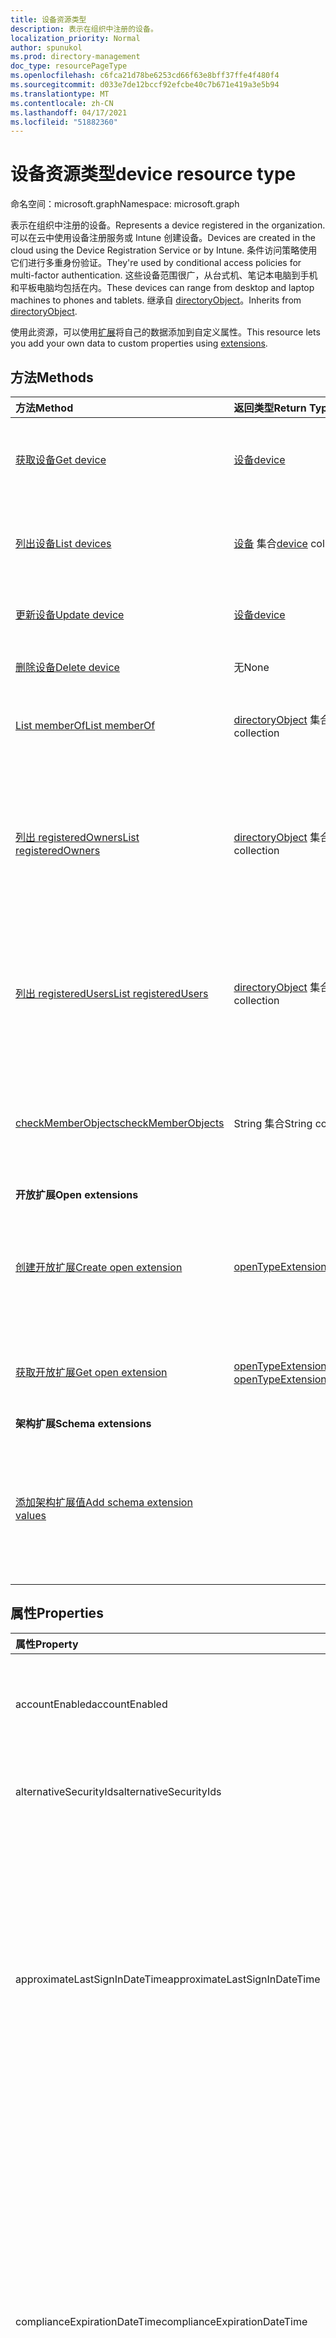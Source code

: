 ```yaml
---
title: 设备资源类型
description: 表示在组织中注册的设备。
localization_priority: Normal
author: spunukol
ms.prod: directory-management
doc_type: resourcePageType
ms.openlocfilehash: c6fca21d78be6253cd66f63e8bff37ffe4f480f4
ms.sourcegitcommit: d033e7de12bccf92efcbe40c7b671e419a3e5b94
ms.translationtype: MT
ms.contentlocale: zh-CN
ms.lasthandoff: 04/17/2021
ms.locfileid: "51882360"
---
```

# <a name="device-resource-type"></a><span data-ttu-id="493f4-103">设备资源类型</span><span class="sxs-lookup"><span data-stu-id="493f4-103">device resource type</span></span>

<span data-ttu-id="493f4-104">命名空间：microsoft.graph</span><span class="sxs-lookup"><span data-stu-id="493f4-104">Namespace: microsoft.graph</span></span>

<span data-ttu-id="493f4-105">表示在组织中注册的设备。</span><span class="sxs-lookup"><span data-stu-id="493f4-105">Represents a device registered in the organization.</span></span> <span data-ttu-id="493f4-106">可以在云中使用设备注册服务或 Intune 创建设备。</span><span class="sxs-lookup"><span data-stu-id="493f4-106">Devices are created in the cloud using the Device Registration Service or by Intune.</span></span> <span data-ttu-id="493f4-107">条件访问策略使用它们进行多重身份验证。</span><span class="sxs-lookup"><span data-stu-id="493f4-107">They're used by conditional access policies for multi-factor authentication.</span></span> <span data-ttu-id="493f4-108">这些设备范围很广，从台式机、笔记本电脑到手机和平板电脑均包括在内。</span><span class="sxs-lookup"><span data-stu-id="493f4-108">These devices can range from desktop and laptop machines to phones and tablets.</span></span> <span data-ttu-id="493f4-109">继承自 [directoryObject](directoryobject.md)。</span><span class="sxs-lookup"><span data-stu-id="493f4-109">Inherits from [directoryObject](directoryobject.md).</span></span>

<span data-ttu-id="493f4-110">使用此资源，可以使用[扩展](/graph/extensibility-overview)将自己的数据添加到自定义属性。</span><span class="sxs-lookup"><span data-stu-id="493f4-110">This resource lets you add your own data to custom properties using [extensions](/graph/extensibility-overview).</span></span>


## <a name="methods"></a><span data-ttu-id="493f4-111">方法</span><span class="sxs-lookup"><span data-stu-id="493f4-111">Methods</span></span>

| <span data-ttu-id="493f4-112">方法</span><span class="sxs-lookup"><span data-stu-id="493f4-112">Method</span></span>       | <span data-ttu-id="493f4-113">返回类型</span><span class="sxs-lookup"><span data-stu-id="493f4-113">Return Type</span></span>  |<span data-ttu-id="493f4-114">说明</span><span class="sxs-lookup"><span data-stu-id="493f4-114">Description</span></span>|
|:---------------|:--------|:----------|
|[<span data-ttu-id="493f4-115">获取设备</span><span class="sxs-lookup"><span data-stu-id="493f4-115">Get device</span></span>](../api/device-get.md) | [<span data-ttu-id="493f4-116">设备</span><span class="sxs-lookup"><span data-stu-id="493f4-116">device</span></span>](device.md) |<span data-ttu-id="493f4-117">读取 device 对象的属性和关系。</span><span class="sxs-lookup"><span data-stu-id="493f4-117">Read properties and relationships of a device object.</span></span>|
|[<span data-ttu-id="493f4-118">列出设备</span><span class="sxs-lookup"><span data-stu-id="493f4-118">List devices</span></span>](../api/device-list.md) | <span data-ttu-id="493f4-119">[设备](device.md) 集合</span><span class="sxs-lookup"><span data-stu-id="493f4-119">[device](device.md) collection</span></span>| <span data-ttu-id="493f4-120">检索目录中的注册设备列表。</span><span class="sxs-lookup"><span data-stu-id="493f4-120">Retrieve a list of devices registered in the directory.</span></span> |
|[<span data-ttu-id="493f4-121">更新设备</span><span class="sxs-lookup"><span data-stu-id="493f4-121">Update device</span></span>](../api/device-update.md) | [<span data-ttu-id="493f4-122">设备</span><span class="sxs-lookup"><span data-stu-id="493f4-122">device</span></span>](device.md) |<span data-ttu-id="493f4-123">更新 device 对象的属性。</span><span class="sxs-lookup"><span data-stu-id="493f4-123">Update the properties of a device object.</span></span> |
|[<span data-ttu-id="493f4-124">删除设备</span><span class="sxs-lookup"><span data-stu-id="493f4-124">Delete device</span></span>](../api/device-delete.md) | <span data-ttu-id="493f4-125">无</span><span class="sxs-lookup"><span data-stu-id="493f4-125">None</span></span> |<span data-ttu-id="493f4-126">删除 device 对象。</span><span class="sxs-lookup"><span data-stu-id="493f4-126">Delete a device object.</span></span> |
|[<span data-ttu-id="493f4-127">List memberOf</span><span class="sxs-lookup"><span data-stu-id="493f4-127">List memberOf</span></span>](../api/device-list-memberof.md) |<span data-ttu-id="493f4-128">[directoryObject](directoryobject.md) 集合</span><span class="sxs-lookup"><span data-stu-id="493f4-128">[directoryObject](directoryobject.md) collection</span></span>| <span data-ttu-id="493f4-129">列出设备是其直接成员组。</span><span class="sxs-lookup"><span data-stu-id="493f4-129">List the groups that the device is a direct member of.</span></span> |
|[<span data-ttu-id="493f4-130">列出 registeredOwners</span><span class="sxs-lookup"><span data-stu-id="493f4-130">List registeredOwners</span></span>](../api/device-list-registeredowners.md) |<span data-ttu-id="493f4-131">[directoryObject](directoryobject.md) 集合</span><span class="sxs-lookup"><span data-stu-id="493f4-131">[directoryObject](directoryobject.md) collection</span></span>| <span data-ttu-id="493f4-132">通过 registeredOwners 导航属性，获取身份为设备注册所有者的用户。</span><span class="sxs-lookup"><span data-stu-id="493f4-132">Get the users that are registered owners of the device from the registeredOwners navigation property.</span></span>|
|[<span data-ttu-id="493f4-133">列出 registeredUsers</span><span class="sxs-lookup"><span data-stu-id="493f4-133">List registeredUsers</span></span>](../api/device-list-registeredusers.md) |<span data-ttu-id="493f4-134">[directoryObject](directoryobject.md) 集合</span><span class="sxs-lookup"><span data-stu-id="493f4-134">[directoryObject](directoryobject.md) collection</span></span>| <span data-ttu-id="493f4-135">从 registeredUsers 导航属性获取设备的注册用户。</span><span class="sxs-lookup"><span data-stu-id="493f4-135">Get the registered users of the device from the registeredUsers navigation property.</span></span>|
|[<span data-ttu-id="493f4-136">checkMemberObjects</span><span class="sxs-lookup"><span data-stu-id="493f4-136">checkMemberObjects</span></span>](../api/device-checkmemberobjects.md) | <span data-ttu-id="493f4-137">String 集合</span><span class="sxs-lookup"><span data-stu-id="493f4-137">String collection</span></span> | <span data-ttu-id="493f4-138">检查组、目录角色或管理单元对象列表中的成员身份。</span><span class="sxs-lookup"><span data-stu-id="493f4-138">Check for membership in a list of groups, directory role, or administrative unit objects.</span></span> |
|<span data-ttu-id="493f4-139">**开放扩展**</span><span class="sxs-lookup"><span data-stu-id="493f4-139">**Open extensions**</span></span>| | |
|[<span data-ttu-id="493f4-140">创建开放扩展</span><span class="sxs-lookup"><span data-stu-id="493f4-140">Create open extension</span></span>](../api/opentypeextension-post-opentypeextension.md) |[<span data-ttu-id="493f4-141">openTypeExtension</span><span class="sxs-lookup"><span data-stu-id="493f4-141">openTypeExtension</span></span>](opentypeextension.md)| <span data-ttu-id="493f4-142">创建开放扩展，并将自定义属性添加到新资源或现有资源。</span><span class="sxs-lookup"><span data-stu-id="493f4-142">Create an open extension and add custom properties to a new or existing resource.</span></span>|
|[<span data-ttu-id="493f4-143">获取开放扩展</span><span class="sxs-lookup"><span data-stu-id="493f4-143">Get open extension</span></span>](../api/opentypeextension-get.md) |<span data-ttu-id="493f4-144">[openTypeExtension](opentypeextension.md) 集合</span><span class="sxs-lookup"><span data-stu-id="493f4-144">[openTypeExtension](opentypeextension.md) collection</span></span>| <span data-ttu-id="493f4-145">获取扩展名称标识的开放扩展。</span><span class="sxs-lookup"><span data-stu-id="493f4-145">Get an open extension identified by the extension name.</span></span>|
|<span data-ttu-id="493f4-146">**架构扩展**</span><span class="sxs-lookup"><span data-stu-id="493f4-146">**Schema extensions**</span></span>| | |
|[<span data-ttu-id="493f4-147">添加架构扩展值</span><span class="sxs-lookup"><span data-stu-id="493f4-147">Add schema extension values</span></span>](/graph/extensibility-schema-groups) || <span data-ttu-id="493f4-148">创建架构扩展定义，然后使用它向资源添加自定义键入数据。</span><span class="sxs-lookup"><span data-stu-id="493f4-148">Create a schema extension definition and then use it to add custom typed data to a resource.</span></span>|

## <a name="properties"></a><span data-ttu-id="493f4-149">属性</span><span class="sxs-lookup"><span data-stu-id="493f4-149">Properties</span></span>
| <span data-ttu-id="493f4-150">属性</span><span class="sxs-lookup"><span data-stu-id="493f4-150">Property</span></span>     | <span data-ttu-id="493f4-151">类型</span><span class="sxs-lookup"><span data-stu-id="493f4-151">Type</span></span>   |<span data-ttu-id="493f4-152">说明</span><span class="sxs-lookup"><span data-stu-id="493f4-152">Description</span></span>|
|:---------------|:--------|:----------|
|<span data-ttu-id="493f4-153">accountEnabled</span><span class="sxs-lookup"><span data-stu-id="493f4-153">accountEnabled</span></span>|<span data-ttu-id="493f4-154">Boolean</span><span class="sxs-lookup"><span data-stu-id="493f4-154">Boolean</span></span>| <span data-ttu-id="493f4-155">启用帐户时为 `true`，否则为 `false`。</span><span class="sxs-lookup"><span data-stu-id="493f4-155">`true` if the account is enabled; otherwise, `false`.</span></span> <span data-ttu-id="493f4-156">必需。</span><span class="sxs-lookup"><span data-stu-id="493f4-156">Required.</span></span>|
|<span data-ttu-id="493f4-157">alternativeSecurityIds</span><span class="sxs-lookup"><span data-stu-id="493f4-157">alternativeSecurityIds</span></span>|<span data-ttu-id="493f4-158">[alternativeSecurityId](alternativeSecurityId.md) 集合</span><span class="sxs-lookup"><span data-stu-id="493f4-158">[alternativeSecurityId](alternativeSecurityId.md) collection</span></span>| <span data-ttu-id="493f4-159">仅供内部使用。</span><span class="sxs-lookup"><span data-stu-id="493f4-159">For internal use only.</span></span> <span data-ttu-id="493f4-160">不可为 null。</span><span class="sxs-lookup"><span data-stu-id="493f4-160">Not nullable.</span></span> |
|<span data-ttu-id="493f4-161">approximateLastSignInDateTime</span><span class="sxs-lookup"><span data-stu-id="493f4-161">approximateLastSignInDateTime</span></span>|<span data-ttu-id="493f4-162">DateTimeOffset</span><span class="sxs-lookup"><span data-stu-id="493f4-162">DateTimeOffset</span></span>| <span data-ttu-id="493f4-163">时间戳类型表示使用 ISO 8601 格式的日期和时间信息，并且始终采用 UTC 时间。</span><span class="sxs-lookup"><span data-stu-id="493f4-163">The timestamp type represents date and time information using ISO 8601 format and is always in UTC time.</span></span> <span data-ttu-id="493f4-164">例如，2014 年 1 月 1 日午夜 UTC 为 `2014-01-01T00:00:00Z`。</span><span class="sxs-lookup"><span data-stu-id="493f4-164">For example, midnight UTC on Jan 1, 2014 is `2014-01-01T00:00:00Z`.</span></span> <span data-ttu-id="493f4-165">只读。</span><span class="sxs-lookup"><span data-stu-id="493f4-165">Read-only.</span></span> |
|<span data-ttu-id="493f4-166">complianceExpirationDateTime</span><span class="sxs-lookup"><span data-stu-id="493f4-166">complianceExpirationDateTime</span></span>|<span data-ttu-id="493f4-167">DateTimeOffset</span><span class="sxs-lookup"><span data-stu-id="493f4-167">DateTimeOffset</span></span>| <span data-ttu-id="493f4-168">不再认为设备合规的时间戳。</span><span class="sxs-lookup"><span data-stu-id="493f4-168">The timestamp when the device is no longer deemed compliant.</span></span> <span data-ttu-id="493f4-169">时间戳类型表示使用 ISO 8601 格式的日期和时间信息，并且始终采用 UTC 时间。</span><span class="sxs-lookup"><span data-stu-id="493f4-169">The timestamp type represents date and time information using ISO 8601 format and is always in UTC time.</span></span> <span data-ttu-id="493f4-170">例如，2014 年 1 月 1 日午夜 UTC 为 `2014-01-01T00:00:00Z`。</span><span class="sxs-lookup"><span data-stu-id="493f4-170">For example, midnight UTC on Jan 1, 2014 is `2014-01-01T00:00:00Z`.</span></span> <span data-ttu-id="493f4-171">只读。</span><span class="sxs-lookup"><span data-stu-id="493f4-171">Read-only.</span></span> |
|<span data-ttu-id="493f4-172">deviceId</span><span class="sxs-lookup"><span data-stu-id="493f4-172">deviceId</span></span>|<span data-ttu-id="493f4-173">String</span><span class="sxs-lookup"><span data-stu-id="493f4-173">String</span></span>| <span data-ttu-id="493f4-174">由 Azure 设备注册服务在设备注册时设置的唯一标识符。</span><span class="sxs-lookup"><span data-stu-id="493f4-174">Unique identifier set by Azure Device Registration Service at the time of registration.</span></span> |
|<span data-ttu-id="493f4-175">deviceMetadata</span><span class="sxs-lookup"><span data-stu-id="493f4-175">deviceMetadata</span></span>|<span data-ttu-id="493f4-176">String</span><span class="sxs-lookup"><span data-stu-id="493f4-176">String</span></span>| <span data-ttu-id="493f4-177">仅供内部使用。</span><span class="sxs-lookup"><span data-stu-id="493f4-177">For internal use only.</span></span> <span data-ttu-id="493f4-178">设置为 `null` 。</span><span class="sxs-lookup"><span data-stu-id="493f4-178">Set to `null`.</span></span> |
|<span data-ttu-id="493f4-179">deviceVersion</span><span class="sxs-lookup"><span data-stu-id="493f4-179">deviceVersion</span></span>|<span data-ttu-id="493f4-180">Int32</span><span class="sxs-lookup"><span data-stu-id="493f4-180">Int32</span></span>| <span data-ttu-id="493f4-181">仅供内部使用。</span><span class="sxs-lookup"><span data-stu-id="493f4-181">For internal use only.</span></span> |
|<span data-ttu-id="493f4-182">displayName</span><span class="sxs-lookup"><span data-stu-id="493f4-182">displayName</span></span>|<span data-ttu-id="493f4-183">String</span><span class="sxs-lookup"><span data-stu-id="493f4-183">String</span></span>|<span data-ttu-id="493f4-p107">设备显示名称。必需。</span><span class="sxs-lookup"><span data-stu-id="493f4-p107">The display name for the device. Required.</span></span> |
|<span data-ttu-id="493f4-186">id</span><span class="sxs-lookup"><span data-stu-id="493f4-186">id</span></span>|<span data-ttu-id="493f4-187">String</span><span class="sxs-lookup"><span data-stu-id="493f4-187">String</span></span>|<span data-ttu-id="493f4-p108">设备唯一标识符。继承自 [directoryObject](directoryobject.md)。密钥，不可为 NULL。只读。</span><span class="sxs-lookup"><span data-stu-id="493f4-p108">The unique identifier for the device. Inherited from [directoryObject](directoryobject.md). Key, Not nullable. Read-only.</span></span>|
|<span data-ttu-id="493f4-192">isCompliant</span><span class="sxs-lookup"><span data-stu-id="493f4-192">isCompliant</span></span>|<span data-ttu-id="493f4-193">Boolean</span><span class="sxs-lookup"><span data-stu-id="493f4-193">Boolean</span></span>|<span data-ttu-id="493f4-194">`true` 如果设备符合移动设备管理 (MDM) 策略;否则为 `false` 。</span><span class="sxs-lookup"><span data-stu-id="493f4-194">`true` if the device complies with Mobile Device Management (MDM) policies; otherwise, `false`.</span></span> <span data-ttu-id="493f4-195">只读。</span><span class="sxs-lookup"><span data-stu-id="493f4-195">Read-only.</span></span> <span data-ttu-id="493f4-196">这仅可通过 Intune 针对任何设备操作系统类型进行更新，或由适用于 Windows [OS 设备的](/windows/client-management/mdm/azure-active-directory-integration-with-mdm) 已批准 MDM 应用更新。</span><span class="sxs-lookup"><span data-stu-id="493f4-196">This can only be updated by Intune for any device OS type or by an [approved MDM app](/windows/client-management/mdm/azure-active-directory-integration-with-mdm) for Windows OS devices.</span></span>|
|<span data-ttu-id="493f4-197">isManaged</span><span class="sxs-lookup"><span data-stu-id="493f4-197">isManaged</span></span>|<span data-ttu-id="493f4-198">Boolean</span><span class="sxs-lookup"><span data-stu-id="493f4-198">Boolean</span></span>|<span data-ttu-id="493f4-199">`true` 如果设备由移动设备管理或 MDM (管理) 应用;否则为 `false` 。</span><span class="sxs-lookup"><span data-stu-id="493f4-199">`true` if the device is managed by a Mobile Device Management (MDM) app; otherwise, `false`.</span></span> <span data-ttu-id="493f4-200">这仅可通过 Intune 针对任何设备操作系统类型进行更新，或由适用于 Windows [OS 设备的](/windows/client-management/mdm/azure-active-directory-integration-with-mdm) 已批准 MDM 应用更新。</span><span class="sxs-lookup"><span data-stu-id="493f4-200">This can only be updated by Intune for any device OS type or by an [approved MDM app](/windows/client-management/mdm/azure-active-directory-integration-with-mdm) for Windows OS devices.</span></span> |
|<span data-ttu-id="493f4-201">manufacturer</span><span class="sxs-lookup"><span data-stu-id="493f4-201">manufacturer</span></span>|<span data-ttu-id="493f4-202">String</span><span class="sxs-lookup"><span data-stu-id="493f4-202">String</span></span>| <span data-ttu-id="493f4-203">设备的制造商。</span><span class="sxs-lookup"><span data-stu-id="493f4-203">Manufacturer of the device.</span></span> <span data-ttu-id="493f4-204">只读。</span><span class="sxs-lookup"><span data-stu-id="493f4-204">Read-only.</span></span> |
|<span data-ttu-id="493f4-205">mdmAppId</span><span class="sxs-lookup"><span data-stu-id="493f4-205">mdmAppId</span></span>|<span data-ttu-id="493f4-206">String</span><span class="sxs-lookup"><span data-stu-id="493f4-206">String</span></span>|<span data-ttu-id="493f4-207">用于向 MDM 中注册设备的应用程序标识符。</span><span class="sxs-lookup"><span data-stu-id="493f4-207">Application identifier used to register device into MDM.</span></span> <span data-ttu-id="493f4-208">只读。</span><span class="sxs-lookup"><span data-stu-id="493f4-208">Read-only.</span></span> <span data-ttu-id="493f4-209">支持 `$filter`。</span><span class="sxs-lookup"><span data-stu-id="493f4-209">Supports `$filter`.</span></span>|
|<span data-ttu-id="493f4-210">model</span><span class="sxs-lookup"><span data-stu-id="493f4-210">model</span></span>|<span data-ttu-id="493f4-211">String</span><span class="sxs-lookup"><span data-stu-id="493f4-211">String</span></span>| <span data-ttu-id="493f4-212">设备型号。</span><span class="sxs-lookup"><span data-stu-id="493f4-212">Model of the device.</span></span> <span data-ttu-id="493f4-213">只读。</span><span class="sxs-lookup"><span data-stu-id="493f4-213">Read-only.</span></span> |
|<span data-ttu-id="493f4-214">onPremisesLastSyncDateTime</span><span class="sxs-lookup"><span data-stu-id="493f4-214">onPremisesLastSyncDateTime</span></span>|<span data-ttu-id="493f4-215">DateTimeOffset</span><span class="sxs-lookup"><span data-stu-id="493f4-215">DateTimeOffset</span></span>|<span data-ttu-id="493f4-216">最后一次将对象与本地目录同步的时间。</span><span class="sxs-lookup"><span data-stu-id="493f4-216">The last time at which the object was synced with the on-premises directory.</span></span> <span data-ttu-id="493f4-217">时间戳类型表示采用 ISO 8601 格式的日期和时间信息，始终采用 UTC 时区。</span><span class="sxs-lookup"><span data-stu-id="493f4-217">The Timestamp type represents date and time information using ISO 8601 format and is always in UTC time.</span></span> <span data-ttu-id="493f4-218">例如，2014 年 1 月 1 日午夜 UTC `2014-01-01T00:00:00Z` 为只读。</span><span class="sxs-lookup"><span data-stu-id="493f4-218">For example, midnight UTC on Jan 1, 2014 is `2014-01-01T00:00:00Z` Read-only.</span></span>|
|<span data-ttu-id="493f4-219">onPremisesSyncEnabled</span><span class="sxs-lookup"><span data-stu-id="493f4-219">onPremisesSyncEnabled</span></span>|<span data-ttu-id="493f4-220">Boolean</span><span class="sxs-lookup"><span data-stu-id="493f4-220">Boolean</span></span>|<span data-ttu-id="493f4-221">如果此对象从本地目录同步，则为 `true`；如果此对象最初从本地目录同步，但以后不再同步，则为 `false`；如果此对象从未从本地目录同步，则为 `null`（默认值）。</span><span class="sxs-lookup"><span data-stu-id="493f4-221">`true` if this object is synced from an on-premises directory; `false` if this object was originally synced from an on-premises directory but is no longer synced; `null` if this object has never been synced from an on-premises directory (default).</span></span> <span data-ttu-id="493f4-222">只读。</span><span class="sxs-lookup"><span data-stu-id="493f4-222">Read-only.</span></span> |
|<span data-ttu-id="493f4-223">operatingSystem</span><span class="sxs-lookup"><span data-stu-id="493f4-223">operatingSystem</span></span>|<span data-ttu-id="493f4-224">String</span><span class="sxs-lookup"><span data-stu-id="493f4-224">String</span></span>| <span data-ttu-id="493f4-p116">设备上操作系统的类型。必需。</span><span class="sxs-lookup"><span data-stu-id="493f4-p116">The type of operating system on the device. Required.</span></span> |
|<span data-ttu-id="493f4-227">operatingSystemVersion</span><span class="sxs-lookup"><span data-stu-id="493f4-227">operatingSystemVersion</span></span>|<span data-ttu-id="493f4-228">String</span><span class="sxs-lookup"><span data-stu-id="493f4-228">String</span></span>|<span data-ttu-id="493f4-p117">设备上操作系统的版本。必需。</span><span class="sxs-lookup"><span data-stu-id="493f4-p117">The version of the operating system on the device. Required.</span></span> |
|<span data-ttu-id="493f4-231">physicalIds</span><span class="sxs-lookup"><span data-stu-id="493f4-231">physicalIds</span></span>|<span data-ttu-id="493f4-232">String collection</span><span class="sxs-lookup"><span data-stu-id="493f4-232">String collection</span></span>| <span data-ttu-id="493f4-233">仅供内部使用。</span><span class="sxs-lookup"><span data-stu-id="493f4-233">For internal use only.</span></span> <span data-ttu-id="493f4-234">不可为 null。</span><span class="sxs-lookup"><span data-stu-id="493f4-234">Not nullable.</span></span> |
|<span data-ttu-id="493f4-235">profileType</span><span class="sxs-lookup"><span data-stu-id="493f4-235">profileType</span></span>|<span data-ttu-id="493f4-236">deviceProfileType</span><span class="sxs-lookup"><span data-stu-id="493f4-236">deviceProfileType</span></span>|<span data-ttu-id="493f4-237">设备的配置文件类型。</span><span class="sxs-lookup"><span data-stu-id="493f4-237">The profile type of the device.</span></span> <span data-ttu-id="493f4-238">可能的值 `RegisteredDevice` ： (默认值 `SecureVM`) 、、、、。 `Printer` `Shared` `IoT`</span><span class="sxs-lookup"><span data-stu-id="493f4-238">Possible values: `RegisteredDevice` (default), `SecureVM`, `Printer`, `Shared`, `IoT`.</span></span>|
|<span data-ttu-id="493f4-239">systemLabels</span><span class="sxs-lookup"><span data-stu-id="493f4-239">systemLabels</span></span>|<span data-ttu-id="493f4-240">String 集合</span><span class="sxs-lookup"><span data-stu-id="493f4-240">String collection</span></span>| <span data-ttu-id="493f4-241">系统应用于设备的标签列表。</span><span class="sxs-lookup"><span data-stu-id="493f4-241">List of labels applied to the device by the system.</span></span> |
|<span data-ttu-id="493f4-242">trustType</span><span class="sxs-lookup"><span data-stu-id="493f4-242">trustType</span></span>|<span data-ttu-id="493f4-243">String</span><span class="sxs-lookup"><span data-stu-id="493f4-243">String</span></span>| <span data-ttu-id="493f4-244">加入设备的信任类型。</span><span class="sxs-lookup"><span data-stu-id="493f4-244">Type of trust for the joined device.</span></span> <span data-ttu-id="493f4-245">只读。</span><span class="sxs-lookup"><span data-stu-id="493f4-245">Read-only.</span></span> <span data-ttu-id="493f4-246">可能的值： (表示自带的个人设备) 、 (仅加入云的设备) 、 (加入 Azure AD) 的加入本地域 `Workplace`  `AzureAd` `ServerAd` 的设备。</span><span class="sxs-lookup"><span data-stu-id="493f4-246">Possible values:  `Workplace` (indicates *bring your own personal devices*), `AzureAd` (Cloud only joined devices), `ServerAd` (on-premises domain joined devices joined to Azure AD).</span></span> <span data-ttu-id="493f4-247">如需了解更多详情，请参阅 [Azure Active Directory 中的设备管理简介](/azure/active-directory/device-management-introduction)</span><span class="sxs-lookup"><span data-stu-id="493f4-247">For more details, see [Introduction to device management in Azure Active Directory](/azure/active-directory/device-management-introduction)</span></span> |

## <a name="relationships"></a><span data-ttu-id="493f4-248">关系</span><span class="sxs-lookup"><span data-stu-id="493f4-248">Relationships</span></span>
| <span data-ttu-id="493f4-249">关系</span><span class="sxs-lookup"><span data-stu-id="493f4-249">Relationship</span></span> | <span data-ttu-id="493f4-250">类型</span><span class="sxs-lookup"><span data-stu-id="493f4-250">Type</span></span>   |<span data-ttu-id="493f4-251">说明</span><span class="sxs-lookup"><span data-stu-id="493f4-251">Description</span></span>|
|:---------------|:--------|:----------|
|<span data-ttu-id="493f4-252">extensions</span><span class="sxs-lookup"><span data-stu-id="493f4-252">extensions</span></span>|<span data-ttu-id="493f4-253">[扩展](extension.md)集合</span><span class="sxs-lookup"><span data-stu-id="493f4-253">[extension](extension.md) collection</span></span>|<span data-ttu-id="493f4-p121">为设备定义的开放扩展集合。只读。可为 NULL。</span><span class="sxs-lookup"><span data-stu-id="493f4-p121">The collection of open extensions defined for the device. Read-only. Nullable.</span></span>|
|<span data-ttu-id="493f4-257">memberOf</span><span class="sxs-lookup"><span data-stu-id="493f4-257">memberOf</span></span>|<span data-ttu-id="493f4-258">[directoryObject](directoryobject.md) 集合</span><span class="sxs-lookup"><span data-stu-id="493f4-258">[directoryObject](directoryobject.md) collection</span></span>|<span data-ttu-id="493f4-259">此设备是其中一个成员的组。</span><span class="sxs-lookup"><span data-stu-id="493f4-259">Groups that this device is a member of.</span></span> <span data-ttu-id="493f4-260">只读。</span><span class="sxs-lookup"><span data-stu-id="493f4-260">Read-only.</span></span> <span data-ttu-id="493f4-261">可为 Null。</span><span class="sxs-lookup"><span data-stu-id="493f4-261">Nullable.</span></span>|
|<span data-ttu-id="493f4-262">transitiveMemberOf</span><span class="sxs-lookup"><span data-stu-id="493f4-262">transitiveMemberOf</span></span> |<span data-ttu-id="493f4-263">[directoryObject](directoryobject.md) 集合</span><span class="sxs-lookup"><span data-stu-id="493f4-263">[directoryObject](directoryobject.md) collection</span></span>| <span data-ttu-id="493f4-264">设备是其中一个成员的组。</span><span class="sxs-lookup"><span data-stu-id="493f4-264">Groups that the device is a member of.</span></span> <span data-ttu-id="493f4-265">此操作是可传递的。</span><span class="sxs-lookup"><span data-stu-id="493f4-265">This operation is transitive.</span></span> |
|<span data-ttu-id="493f4-266">registeredOwners</span><span class="sxs-lookup"><span data-stu-id="493f4-266">registeredOwners</span></span>|<span data-ttu-id="493f4-267">[directoryObject](directoryobject.md) 集合</span><span class="sxs-lookup"><span data-stu-id="493f4-267">[directoryObject](directoryobject.md) collection</span></span>|<span data-ttu-id="493f4-268">云加入设备或已注册个人设备的用户。</span><span class="sxs-lookup"><span data-stu-id="493f4-268">The user that cloud joined the device or registered their personal device.</span></span> <span data-ttu-id="493f4-269">已注册的所有者是在注册时设置。</span><span class="sxs-lookup"><span data-stu-id="493f4-269">The registered owner is set at the time of registration.</span></span> <span data-ttu-id="493f4-270">目前，只能有一个所有者。</span><span class="sxs-lookup"><span data-stu-id="493f4-270">Currently, there can be only one owner.</span></span> <span data-ttu-id="493f4-271">只读。</span><span class="sxs-lookup"><span data-stu-id="493f4-271">Read-only.</span></span> <span data-ttu-id="493f4-272">可为 Null。</span><span class="sxs-lookup"><span data-stu-id="493f4-272">Nullable.</span></span> |
|<span data-ttu-id="493f4-273">registeredUsers</span><span class="sxs-lookup"><span data-stu-id="493f4-273">registeredUsers</span></span>|<span data-ttu-id="493f4-274">[directoryObject](directoryobject.md) 集合</span><span class="sxs-lookup"><span data-stu-id="493f4-274">[directoryObject](directoryobject.md) collection</span></span>|<span data-ttu-id="493f4-275">设备的已注册用户集合。</span><span class="sxs-lookup"><span data-stu-id="493f4-275">Collection of registered users of the device.</span></span> <span data-ttu-id="493f4-276">对于云加入设备和已注册的个人设备，已注册用户在设备注册时设置为与已注册所有者相同的值。</span><span class="sxs-lookup"><span data-stu-id="493f4-276">For cloud joined devices and registered personal devices, registered users are set to the same value as registered owners at the time of registration.</span></span> <span data-ttu-id="493f4-277">只读。</span><span class="sxs-lookup"><span data-stu-id="493f4-277">Read-only.</span></span> <span data-ttu-id="493f4-278">可为 Null。</span><span class="sxs-lookup"><span data-stu-id="493f4-278">Nullable.</span></span>|

## <a name="json-representation"></a><span data-ttu-id="493f4-279">JSON 表示形式</span><span class="sxs-lookup"><span data-stu-id="493f4-279">JSON representation</span></span>

<span data-ttu-id="493f4-280">下面是资源的 JSON 表示形式。</span><span class="sxs-lookup"><span data-stu-id="493f4-280">Here is a JSON representation of the resource</span></span>

<!--{
  "blockType": "resource",
  "openType": true,
  "optionalProperties": [
    "extensions",
    "registeredOwners",
    "registeredUsers"
  ],
  "keyProperty": "id",
  "baseType": "microsoft.graph.directoryObject",
  "@odata.type": "microsoft.graph.device"
}-->

```json
{
  "accountEnabled": true,
  "alternativeSecurityIds": [{"@odata.type": "microsoft.graph.alternativeSecurityId"}],
  "approximateLastSignInDateTime": "String (timestamp)",
  "complianceExpirationDateTime": "String (timestamp)",
  "deviceId": "string",
  "deviceMetadata": "string",
  "deviceVersion": 1024,
  "displayName": "string",
  "id": "string (identifier)",
  "isCompliant": true,
  "isManaged": true,
  "manufacturer": "string",
  "mdmAppId": "string",
  "model": "string",
  "onPremisesLastSyncDateTime": "String (timestamp)",
  "onPremisesSyncEnabled": true,
  "operatingSystem": "string",
  "operatingSystemVersion": "string",
  "physicalIds": ["string"],
  "profileType": "string",
  "systemLabels": ["string"],
  "trustType": "string"
}
```

## <a name="see-also"></a><span data-ttu-id="493f4-281">另请参阅</span><span class="sxs-lookup"><span data-stu-id="493f4-281">See also</span></span>

- [<span data-ttu-id="493f4-282">使用扩展向资源添加自定义数据</span><span class="sxs-lookup"><span data-stu-id="493f4-282">Add custom data to resources using extensions</span></span>](/graph/extensibility-overview)
- [<span data-ttu-id="493f4-283">使用开放扩展向用户添加自定义数据</span><span class="sxs-lookup"><span data-stu-id="493f4-283">Add custom data to users using open extensions</span></span>](/graph/extensibility-open-users)
- [<span data-ttu-id="493f4-284">使用架构扩展向组添加自定义数据</span><span class="sxs-lookup"><span data-stu-id="493f4-284">Add custom data to groups using schema extensions</span></span>](/graph/extensibility-schema-groups)


<!-- uuid: 8fcb5dbc-d5aa-4681-8e31-b001d5168d79
2015-10-25 14:57:30 UTC -->
<!-- {
  "type": "#page.annotation",
  "description": "device resource",
  "keywords": "",
  "section": "documentation",
  "tocPath": ""
}-->
